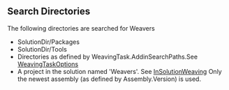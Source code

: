 ## Search Directories ##

The following directories are searched for Weavers

 * SolutionDir/Packages
 * SolutionDir/Tools
 * Directories as defined by WeavingTask.AddinSearchPaths.See [WeavingTaskOptions](WeavingTaskOptions)
 * A project in the solution named 'Weavers'. See [InSolutionWeaving](InSolutionWeaving)
Only the newest assembly (as defined by Assembly.Version) is used.